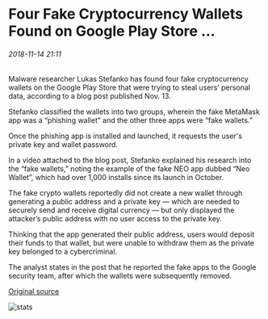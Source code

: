 # Four Fake Cryptocurrency Wallets Found on Google Play Store ...

###### 2018-11-14 21:11

Malware researcher Lukas Stefanko has found four fake cryptocurrency wallets on the Google Play Store that were trying to steal users’ personal data, according to a blog post published Nov. 13.

Stefanko classified the wallets into two groups, wherein the fake MetaMask app was a “phishing wallet” and the other three apps were “fake wallets.”

Once the phishing app is installed and launched, it requests the user's private key and wallet password.

In a video attached to the blog post, Stefanko explained his research into the “fake wallets,” noting the example of the fake NEO app dubbed “Neo Wallet”, which had over 1,000 installs since its launch in October.

The fake crypto wallets reportedly did not create a new wallet through generating a public address and a private key — which are needed to securely send and receive digital currency — but only displayed the attacker’s public address with no user access to the private key.

Thinking that the app generated their public address, users would deposit their funds to that wallet, but were unable to withdraw them as the private key belonged to a cybercriminal.

The analyst states in the post that he reported the fake apps to the Google security team, after which the wallets were subsequently removed.

[Original source](https://cointelegraph.com/news/four-fake-cryptocurrency-wallets-found-on-google-play-store)

![stats](https://c.statcounter.com/11760860/0/a89fa40b/1/ "stats")